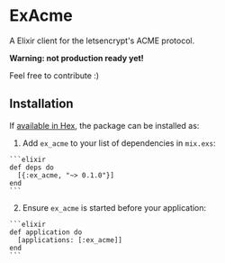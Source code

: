 # ExAcme

A Elixir client for the letsencrypt's ACME protocol.

**Warning: not production ready yet!**

Feel free to contribute :)

## Installation

If [available in Hex](https://hex.pm/docs/publish), the package can be installed as:

  1. Add `ex_acme` to your list of dependencies in `mix.exs`:

    ```elixir
    def deps do
      [{:ex_acme, "~> 0.1.0"}]
    end
    ```

  2. Ensure `ex_acme` is started before your application:

    ```elixir
    def application do
      [applications: [:ex_acme]]
    end
    ```
